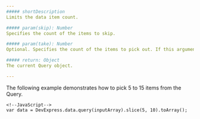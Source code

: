 ```yaml
---
##### shortDescription
Limits the data item count.

##### param(skip): Number
Specifies the count of the items to skip.

##### param(take): Number
Optional. Specifies the count of the items to pick out. If this argument is not specified, all non-skipped items will be picked out.

##### return: Object
The current Query object.

---
```

The following example demonstrates how to pick 5 to 15 items from the Query.

    <!--JavaScript-->
    var data = DevExpress.data.query(inputArray).slice(5, 10).toArray();